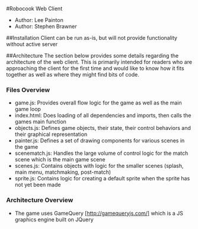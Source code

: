#Robocook Web Client
* Author: Lee Painton
* Author: Stephen Brawner

##Installation
Client can be run as-is, but will not provide functionality without active server

##Architecture
The section below provides some details regarding the architecture of the web client.  This is primarily intended for readers who are approaching the client for the first time and would like to know how it fits together as well as where they might find bits of code.
### Files Overview
  * game.js: Provides overall flow logic for the game as well as the main game loop
  * index.html: Does loading of all dependencies and imports, then calls the games main function
  * objects.js: Defines game objects, their state, their control behaviors and their graphical representation
  * painter.js: Defines a set of drawing components for various scenes in the game
  * scenematch.js: Handles the large volume of control logic for the match scene which is the main game scene
  * scenes.js: Contains objects with logic for the smaller scenes (splash, main menu, matchmaking, post-match)
  * sprite.js: Contains logic for creating a default sprite when the sprite has not yet been made
### Architecture Overview
  * The game uses GameQuery [http://gamequeryjs.com/] which is a JS graphics engine built on JQuery
